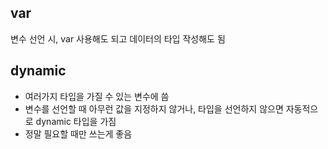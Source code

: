 ## var
변수 선언 시, var 사용해도 되고 데이터의 타입 작성해도 됨

## dynamic
- 여러가지 타입을 가질 수 있는 변수에 씀
- 변수를 선언할 때 아무런 값을 지정하지 않거나, 타입을 선언하지 않으면 자동적으로 dynamic 타입을 가짐
- 정말 필요할 때만 쓰는게 좋음